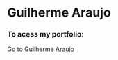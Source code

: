 # Guilherme Araujo

### To acess my portfolio:
Go to [Guilherme Araujo](https://guilhermearaujoo.github.io/)